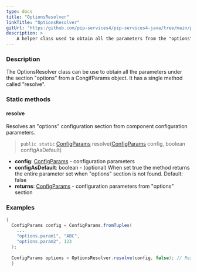 ```yaml
---
type: docs
title: "OptionsResolver"
linkTitle: "OptionsResolver"
gitUrl: "https:/github.com/pip-services4/pip-services4-java/tree/main/pip-services4-components-java"
description: > 
    A helper class used to obtain all the parameters from the "options" configuration section.
---
```

### Description
The OptionsResolver class can be use to obtain all the parameters under the section "options" from a CongifParams object. It has a single method called "resolve".

### Static methods

#### resolve
Resolves an "options" configuration section from component configuration parameters.

> `public static` [ConfigParams](../config_params) resolve([ConfigParams](../config_params) config, boolean configAsDefault)

- **config**: [ConfigParams](../config_params) - configuration parameters
- **configAsDefault**: boolean - (optional) When set true the method returns the entire parameter set when "options" section is not found. Default: false
- **returns**: [ConfigParams](../config_params) - configuration parameters from "options" section

### Examples

```java
{
  ConfigParams config = ConfigParams.fromTuples(
    ...
    "options.param1", "ABC",
    "options.param2", 123
  );
 
  ConfigParams options = OptionsResolver.resolve(config, false); // Result: param1=ABC;param2=123
  }

```
